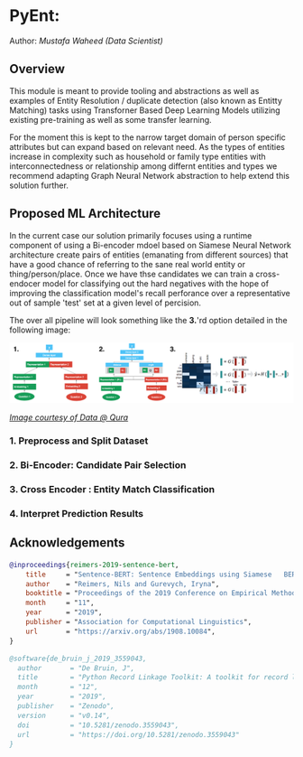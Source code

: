 # PyEnt: 
  

<script
  src="https://cdn.mathjax.org/mathjax/latest/MathJax.js?config=TeX-AMS-MML_HTMLorMML"
  type="text/javascript">
</script>

  
Author: _Mustafa Waheed (Data Scientist)_

  
## Overview

This module is meant to provide tooling and abstractions as well as examples of Entity Resolution / duplicate detection (also known as Entitty Matching) tasks using Transforner Based Deep Learning Models utilizing existing pre-training as well as some transfer learning. 
  
For the moment this is kept to the narrow target domain of person specific attributes but can expand based on relevant need. As the types of entities increase in complexity such as household or family type entities with interconnectedness or relationship among differnt entities and types we recommend adapting Graph Neural Network abstraction to help extend this solution further.
  
## Proposed ML Architecture
  
In the current case our solution primarily focuses using a runtime component of using a Bi-encoder mdoel based on Siamese Neural Network architecture create pairs of entities (emanating from different sources) that have a good chance of referring to the sane real world entity or thing/person/place. Once we have thse candidates we can train a cross-endocer model for classifying out the hard negatives with the hope of improving the classification model's recall perforance over a representative out of sample 'test' set at a given level of percision.

The over all pipeline will look something like the **3.**'rd option detailed in the following image:
  
![Bi-Encode Model](docs/example_siamese.png)
  
[_Image courtesy of Data @ Qura_](https://quoradata.quora.com/Applying-Deep-Learning-to-Detecting-Duplicate-Questions-on-Quora)  
  

### 1. Preprocess and Split Dataset  


### 2. Bi-Encoder: Candidate Pair Selection


### 3. Cross Encoder : Entity Match Classification 
  

  
### 4. Interpret Prediction Results
  

## Acknowledgements

```bibtex 
@inproceedings{reimers-2019-sentence-bert,
    title     = "Sentence-BERT: Sentence Embeddings using Siamese   BERT-Networks",
    author    = "Reimers, Nils and Gurevych, Iryna",
    booktitle = "Proceedings of the 2019 Conference on Empirical Methods in Natural Language Processing",
    month     = "11",
    year      = "2019",
    publisher = "Association for Computational Linguistics",
    url       = "https://arxiv.org/abs/1908.10084",
}
```
  
```bibtex  
@software{de_bruin_j_2019_3559043,
  author       = "De Bruin, J",
  title        = "Python Record Linkage Toolkit: A toolkit for record linkage and duplicate detection in Python",
  month        = "12",
  year         = "2019",
  publisher    = "Zenodo",
  version      = "v0.14",
  doi          = "10.5281/zenodo.3559043",
  url          = "https://doi.org/10.5281/zenodo.3559043"
}
```